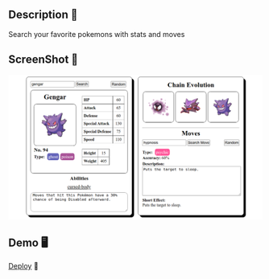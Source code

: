 ## Description 📖
Search your favorite pokemons with stats and moves

## ScreenShot 📸
![screenshot](images/screenshot.png)

## Demo 🖥️
[Deploy](https://grayturtle01.github.io/Pokedex/) 🚀
